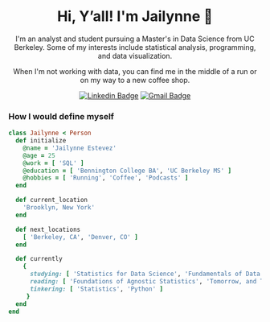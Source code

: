 <h1 align="center"> Hi, Y’all! I'm Jailynne 🤠 </h1>

<p align="center">
I'm an analyst and student pursuing a Master's in Data Science from UC Berkeley. Some of my interests include statistical analysis, programming, and data visualization.
</p>
<p align="center"> 
When I'm not working with data, you can find me in the middle of a run or on my way to a new coffee shop.
</p>



<div align="center">

  [![Linkedin Badge](https://img.shields.io/badge/-JailynneEstevez-blue?style=flat-square&logo=Linkedin&logoColor=white&link=https://www.linkedin.com/in/JailynneEstevez/)](https://www.linkedin.com/in/jailynne-estevez/)
  [![Gmail Badge](https://img.shields.io/badge/-jailynneestevez@ischool.berkeley.edu-c14438?style=flat-square&logo=Gmail&logoColor=white&link=mailto:jailynneestevez@ischool.berkeley.edu)](mailto:jailynneestevez@ischool.berkeley.edu)

</div>

### How I would define myself
```ruby
class Jailynne < Person
  def initialize
    @name = 'Jailynne Estevez'
    @age = 25
    @work = [ 'SQL' ]
    @education = [ 'Bennington College BA', 'UC Berkeley MS' ]
    @hobbies = [ 'Running', 'Coffee', 'Podcasts' ]
  end

  def current_location
    'Brooklyn, New York'
  end

  def next_locations
    [ 'Berkeley, CA', 'Denver, CO' ]
  end

  def currently
    {
      studying: [ 'Statistics for Data Science', 'Fundamentals of Data Engineering' ],
      reading: [ 'Foundations of Agnostic Statistics', 'Tomorrow, and Tomorrow, and Tomorrow' ],
      tinkering: [ 'Statistics', 'Python' ]
     }
  end
end
```
